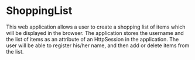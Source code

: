 # ShoppingList
 
This web application allows a user to create a shopping list of items which will be displayed in the browser. The application stores the username and the list of items as an attribute of an HttpSession in the application. The user will be able to register his/her name, and then add or delete items from the list.

